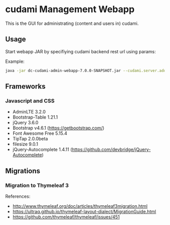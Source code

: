 # cudami Management Webapp

This is the GUI for administrating (content and users in) cudami.

## Usage

Start webapp JAR by specifiying cudami backend rest url using params:

Example:

``` sh
java -jar dc-cudami-admin-webapp-7.0.0-SNAPSHOT.jar --cudami.server.address=<your_endpoint_address> --cudami.server.url=<your_endpoint_url>
```

## Frameworks

### Javascript and CSS

* AdminLTE 3.2.0
* Bootstrap-Table 1.21.1
* jQuery 3.6.0
* Bootstrap v4.6.1 (https://getbootstrap.com/)
* Font Awesome Free 5.15.4
* TipTap 2.0.0beta
* filesize 9.0.1
* jQuery-Autocomplete 1.4.11 (<https://github.com/devbridge/jQuery-Autocomplete>)

## Migrations

### Migration to Thymeleaf 3

References:

* http://www.thymeleaf.org/doc/articles/thymeleaf3migration.html
* https://ultraq.github.io/thymeleaf-layout-dialect/MigrationGuide.html
* https://github.com/thymeleaf/thymeleaf/issues/451